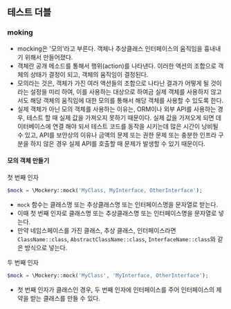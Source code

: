 ## 테스트 더블

### moking
- mocking은 '모의'라고 부른다. 객체나 추상클래스 인터페이스의 움직임을 흉내내기 위해서 만들어졌다.
- 객체란 공개 메소드를 통해서 행위(action)를 나타낸다. 이러한 액션의 조합으로 객체의 상태가 결정이 되고, 객체의 움직임이 결정된다.
- 모의라는 것은, 객체가 가진 여러 액션들의 조합으로 나타난 결과가 어떻게 될 것이라는 설정을 미리 하여, 이를 사용하는 대상으로 하여금 실제 객체를 사용하지 않고서도 해당 객체의 움직임에 대한 모의를 통해서 해당 객체를 사용할 수 있도록 한다.
- 실제 객체가 아닌 모의 객체를 사용하는 이유는, ORM이나 외부 API를 사용하는 경우, 테스트 할 때 실제 값을 가져오지 못하기 때문이다. 실제 값을 가져오게 되면 데이터베이스에 연결 해야 되서 테스트 코드를 동작을 시키는데 많은 시간이 낭비될 수 있고, API를 보안상의 이유나 금액의 문제 또는 권한 문제 또는 충분한 인프라 구분을 하지 않은 경우 실제 API를 호출할 때 문제가 발생할 수 있기 때문이다.

#### 모의 객체 만들기
첫 번째 인자
```php
$mock = \Mockery::mock('MyClass, MyInterface, OtherInterface');
```
- `mock` 함수는 클래스명 또는 추상클래스명 또는 인터페이스명을 문자열로 받는다.
- 이때 첫 번째 인자로 클래스명 또는 추상클래스명 또는 인터페이스명을 문자열로 넣는다.
- 만약 네임스페이스를 가진 클래스, 추상 클래스, 인터페이스라면 `ClassName::class`, `AbstractClassName::class`, `InterfaceName::class`와 같은 방식으로 넣는다.

두 번째 인자
```php
$mock = \Mockery::mock('MyClass', 'MyInterface, OtherInterface');
```
- 첫 번째 인자가 클래스인 경우, 두 번째 인자에 인터페이스를 주어 인터페이스의 제약을 받는 클래스를 만들 수 있다.
